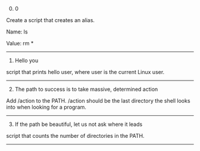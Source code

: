 0. 0
  
  Create a script that creates an alias.

  
Name: ls
  
Value: rm *
  
  -------------------------------
  
  1. Hello you
  
  script that prints hello user, where user is the current Linux user.
  
  ---------------------------------
  
  2. The path to success is to take massive, determined action
  
  Add /action to the PATH. /action should be the last directory the shell looks into when looking for a program.
  
  ------------------------------------
  
  3. If the path be beautiful, let us not ask where it leads
  
  script that counts the number of directories in the PATH.
  
  ---------------------------------------
  
  
  
  
